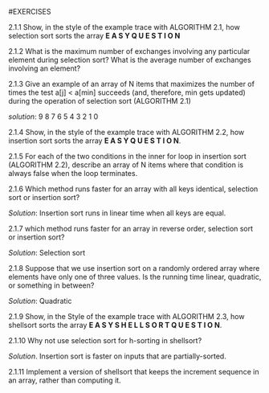 #EXERCISES

2.1.1 Show, in the style of the example trace with ALGORITHM 2.1, how selection sort sorts the array **E A S Y Q U E S T I O N**

2.1.2 What is the maximum number of exchanges involving any particular element during selection sort? What is the average number of exchanges involving an element?

2.1.3 Give an example of an array of N items that maximizes the number of times the test a[j] < a[min] succeeds (and, therefore, min gets updated) during the operation of selection sort (ALGORITHM 2.1)

*solution*: 9 8 7 6 5 4 3 2 1 0

2.1.4 Show, in the style of the example trace with ALGORITHM 2.2, how insertion sort sorts the array **E A S Y Q U E S T I O N**.

2.1.5 For each of the two conditions in the inner for loop in insertion sort (ALGORITHM 2.2), describe an array of N items where that condition is always false when the loop terminates.

2.1.6 Which method runs faster for an array with all keys identical, selection sort or insertion sort?

*Solution*: Insertion sort runs in linear time when all keys are equal.

2.1.7 which method runs faster for an array in reverse order, selection sort or insertion sort?

*Solution*: Selection sort

2.1.8 Suppose that we use insertion sort on a randomly ordered array where elements have only one of three values. Is the running time linear, quadratic, or something in between?

*Solution*: Quadratic

2.1.9 Show, in the Style of the example trace with ALGORITHM 2.3, how shellsort sorts the array **E A S Y S H E L L S O R T Q U E S T I O N**.

2.1.10 Why not use selection sort for h-sorting in shellsort?

*Solution*. Insertion sort is faster on inputs that are partially-sorted.

2.1.11 Implement a version of shellsort that keeps the increment sequence in an array, rather than computing it.




